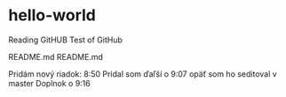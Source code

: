# hello-world
Reading GitHUB
Test of GitHub

README.md
README.md

Pridám nový riadok: 8:50
Pridal som ďaľší o 9:07  opäť som ho seditoval v master
Doplnok o 9:16
